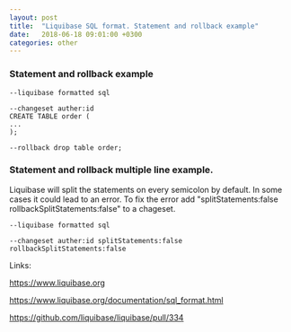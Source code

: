 ```yaml
---
layout: post
title:  "Liquibase SQL format. Statement and rollback example"
date:   2018-06-18 09:01:00 +0300
categories: other
---
```


### Statement and rollback example

```
--liquibase formatted sql

--changeset auther:id
CREATE TABLE order (
...
);

--rollback drop table order;
```

### Statement and rollback multiple line example. 

Liquibase will split the statements on every semicolon by default. In some cases it could lead to an error. To fix the error add "splitStatements:false rollbackSplitStatements:false" to a chageset.

```
--liquibase formatted sql

--changeset auther:id splitStatements:false rollbackSplitStatements:false
```

Links:

https://www.liquibase.org

https://www.liquibase.org/documentation/sql_format.html

https://github.com/liquibase/liquibase/pull/334
